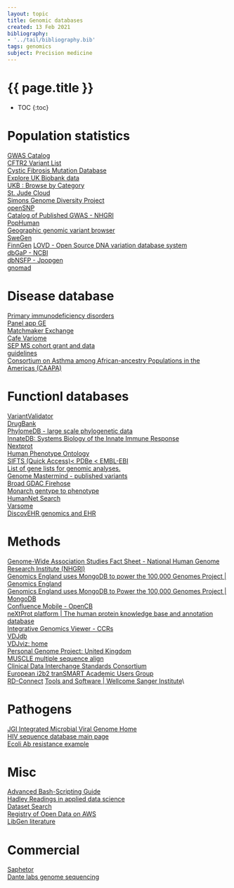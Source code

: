 ```yaml
---
layout: topic
title: Genomic databases
created: 13 Feb 2021
bibliography:
- '../tail/bibliography.bib'
tags: genomics
subject: Precision medicine
---
```

{{ page.title }}
================

* TOC
{:toc}

# Population statistics
[GWAS Catalog](https://www.ebi.ac.uk/gwas/home)\
[CFTR2 Variant List](https://cftr2.org/mutations_history)\
[Cystic Fibrosis Mutation Database](http://genet.sickkids.on.ca/LinkPage.html)\
[Explore UK Biobank data](https://cran.rstudio.com/web/packages/ukbtools/vignettes/explore-ukb-data.html)\
[UKB : Browse by Category](http://biobank.ctsu.ox.ac.uk/crystal/label.cgi)\
[St. Jude Cloud](https://stjude.cloud/)\
[Simons Genome Diversity Project](https://www.simonsfoundation.org/simons-genome-diversity-project/)\
[openSNP](https://opensnp.org/)\
[Catalog of Published GWAS - NHGRI](https://www.genome.gov/gwastudies/)\
[PopHuman](https://pophuman.uab.cat/?loc=chr6%3A137998001..138396200&amp;tracks=DNA%2Cgene_annotations%2CPi_CEU_10kb%2Ctheta_CEU_10kb%2CTajima_D_CEU_10kb%2Chap_diversity_within_CEU_10kb%2CKelly_ZnS_CEU_10kb%2CDoS_CEU_10kb%2CK_CEU_10kb&amp;highlight=)\
[Geographic genomic variant browser](https://popgen.uchicago.edu/ggv/?data=%221000genomes%22&amp;chr=1&amp;pos=222087833)\
[SweGen](https://www.nature.com/articles/ejhg2017130)\
[FinnGen](https://www.finngen.fi/en)
[LOVD - Open Source DNA variation database system](http://www.lovd.nl/3.0/home)\
[dbGaP - NCBI](https://www.ncbi.nlm.nih.gov/gap)\
[dbNSFP - Jpopgen](https://sites.google.com/site/jpopgen/dbNSFP)\
[gnomad](https://gnomad.broadinstitute.org/)

# Disease database
[Primary immunodeficiency disorders](https://panelapp.genomicsengland.co.uk/panels/398/)\
[Panel app GE](https://panelapp.genomicsengland.co.uk/panels/398/)\
[Matchmaker Exchange](http://www.matchmakerexchange.org/)\
[Cafe Variome](https://www.cafevariome.org/home)\
[SEP MS cohort grant and data](https://www.multiplesklerose.ch/fr/propos-de-la-sep/recherche/demande-de-soutien-de-votre-projet-de-recherche/)\
[guidelines](https://www.multiplesklerose.ch/de/ueber-ms/aus-der-forschung/forschungsantraege/#c8514)\
[Consortium on Asthma among African-ancestry Populations in the Americas (CAAPA)](https://www.caapa-project.org)

# Functionl databases
[VariantValidator](https://variantvalidator.org/#variantValidator)\
[DrugBank](https://www.drugbank.ca/releases/latest)\
[PhylomeDB - large scale phylogenetic data](http://phylomedb.org/)\
[InnateDB: Systems Biology of the Innate Immune Response](https://www.innatedb.com/annotatedGenes.do?type=innatedb)\
[Nextprot](https://www.nextprot.org/about/nextprot)\
[Human Phenotype Ontology](https://hpo.jax.org/app/download/annotation)\
[SIFTS (Quick Access)< PDBe < EMBL-EBI](http://www.ebi.ac.uk/pdbe/docs/sifts/quick.html)\
[List of gene lists for genomic analyses.](https://github.com/macarthur-lab/gene_lists)\
[Genome Mastermind - published variants](https://mastermind.genomenon.com/detail?disease=all%20diseases&amp;gene=RAG1&amp;mutation=RAG1:S225R)\
[Broad GDAC Firehose](https://gdac.broadinstitute.org/)\
[Monarch gentype to phenotype](https://monarchinitiative.org/)\
[HumanNet Search](https://www.inetbio.org/humannet/)\
[Varsome](https://varsome.com/variant/hg19/RAG1%3AR737H)\
[DiscovEHR genomics and EHR](http://www.discovehrshare.com/)

# Methods
[Genome-Wide Association Studies Fact Sheet - National Human Genome Research Institute (NHGRI)](https://www.genome.gov/20019523/)\
[Genomics England uses MongoDB to power the 100,000 Genomes Project | Genomics England](https://www.genomicsengland.co.uk/genomics-england-uses-mongodb-to-power-the-data-science-behind-the-100000-genomes-project/)\
[Genomics England uses MongoDB to Power the 100,000 Genomes Project | MongoDB](https://www.mongodb.com/press/genomics-england-uses-mongodb-to-power-the-data-science-behind-the-100000-genomes-project)\
[Confluence Mobile - OpenCB](http://docs.opencb.org/plugins/servlet/mobile?contentId=327756#content/view/327756)\
[neXtProt platform | The human protein knowledge base and annotation database](https://www.nextprot.org/)\
[Integrative Genomics Viewer - CCRs](https://s3.us-east-2.amazonaws.com/ccrs/ccr.html)\
[VDJdb](https://vdjdb.cdr3.net/)\
[VDJviz: home](https://vdjviz.cdr3.net/)\
[Personal Genome Project: United Kingdom](https://www.personalgenomes.org.uk/data/)\
[MUSCLE multiple sequence align](http://www.drive5.com/muscle/)\
[Clinical Data Interchange Standards Consortium](https://www.cdisc.org/about)\
[European i2b2 tranSMART Academic Users Group](http://transmartfoundation.org/europe-fall-meeting-2018/)\
[RD-Connect](https://rd-connect.eu/)
[Tools and Software | Wellcome Sanger Institute](https://www.sanger.ac.uk/science/tools)\

# Pathogens
[JGI Integrated Microbial Viral Genome Home](https://img.jgi.doe.gov/cgi-bin/vr/main.cgi)\
[HIV sequence database main page](https://www.hiv.lanl.gov/content/sequence/HIV/mainpage.html)\
[Ecoli Ab resistance example](https://academic.oup.com/bioinformatics/article/34/13/i89/5045729)

# Misc
[Advanced Bash-Scripting Guide](http://tldp.org/LDP/abs/html/)\
[Hadley Readings in applied data science](https://github.com/hadley/stats337#readings)\
[Dataset Search](https://toolbox.google.com/datasetsearch)\
[Registry of Open Data on AWS](https://registry.opendata.aws/)\
[LibGen literature](http://libgen.io/)

# Commercial
[Saphetor](http://saphetor.com/technology_platform/)\
[Dante labs genome sequencing](https://www.dantelabs.com)

